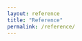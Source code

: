 ```yaml
---
layout: reference
title: "Reference"
permalink: /reference/
---
```

<!-- FIXME: more reference material. -->
